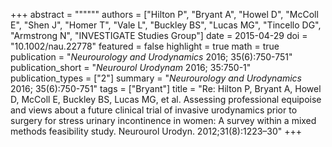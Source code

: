 +++
abstract = """"""
authors = ["Hilton P", "Bryant A", "Howel D", "McColl E", "Shen J", "Homer T", "Vale L", "Buckley BS", "Lucas MG", "Tincello DG", "Armstrong N", "INVESTIGATE Studies Group"]
date = 2015-04-29
doi = "10.1002/nau.22778"
featured = false
highlight = true
math = true
publication = "*Neurourology and Urodynamics* 2016; 35(6):750-751"
publication_short = "*Neurourol Urodynam* 2016; 35:750-1"
publication_types = ["2"]
summary = "*Neurourology and Urodynamics* 2016; 35(6):750-751"
tags = ["Bryant"]
title = "Re: Hilton P, Bryant A, Howel D, McColl E, Buckley BS, Lucas MG, et al. Assessing professional equipoise and views about a future clinical trial of invasive urodynamics prior to surgery for stress urinary incontinence in women: A survey within a mixed methods feasibility study. Neurourol Urodyn. 2012;31(8):1223–30"
+++
